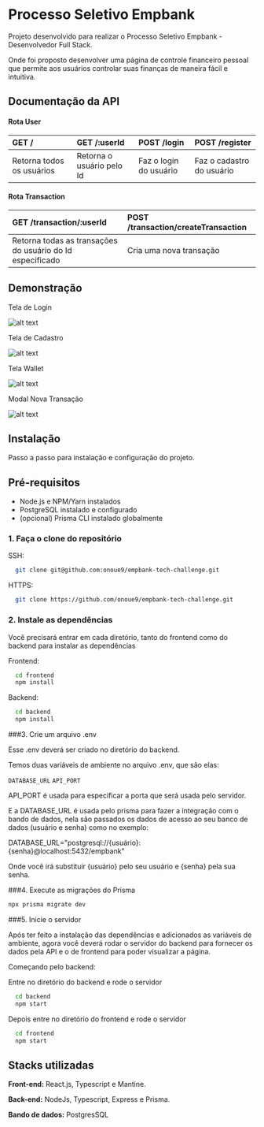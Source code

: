 
# Processo Seletivo Empbank

Projeto desenvolvido para realizar o Processo Seletivo Empbank - Desenvolvedor Full Stack.

Onde foi proposto desenvolver uma página de controle financeiro pessoal que permite aos usuários controlar suas finanças de maneira fácil e intuitiva.

## Documentação da API

#### Rota User

| GET /                           | GET /:userId                           | POST /login | POST /register |
| :---------------------------------- | :---------------------------------- | :---------------------------------- | :---------------------------------- | 
| Retorna todos os usuários | Retorna o usuário pelo Id | Faz o login do usuário | Faz o cadastro do usuário |

#### Rota Transaction

| GET /transaction/:userId | POST /transaction/createTransaction |
| :---------------------------------- | :---------------------------------- |
| Retorna todas as transações do usuário do Id especificado | Cria uma nova transação |


## Demonstração

Tela de Login

![alt text](https://cdn.discordapp.com/attachments/851591758211055627/1075569005726797934/image.png)

Tela de Cadastro

![alt text](https://cdn.discordapp.com/attachments/851591758211055627/1075569168356753479/image.png)

Tela Wallet

![alt text](https://cdn.discordapp.com/attachments/851591758211055627/1075569375328870400/image.png)

Modal Nova Transação

![alt text](https://cdn.discordapp.com/attachments/851591758211055627/1075569470975787108/image.png)


## Instalação

Passo a passo para instalação e configuração do projeto.

## Pré-requisitos

- Node.js e NPM/Yarn instalados
- PostgreSQL instalado e configurado
- (opcional) Prisma CLI instalado globalmente

### 1. Faça o clone do repositório

SSH:
```bash
  git clone git@github.com:onoue9/empbank-tech-challenge.git
```
HTTPS:
```bash
  git clone https://github.com/onoue9/empbank-tech-challenge.git
```

### 2. Instale as dependências

Você precisará entrar em cada diretório, tanto do frontend como do backend para instalar as dependências

Frontend:
```bash
  cd frontend
  npm install
```
Backend:
```bash
  cd backend
  npm install
```

###3. Crie um arquivo .env

Esse .env deverá ser criado no diretório do backend.

Temos duas variáveis de ambiente no arquivo .env, que são elas:

`DATABASE_URL` `API_PORT`

API_PORT é usada para especificar a porta que será usada pelo servidor.

E a DATABASE_URL é usada pelo prisma para fazer a integração com o bando de dados, nela são passados os dados de acesso ao seu banco de dados (usuário e senha) como no exemplo:

DATABASE_URL="postgresql://{usuário}:{senha}@localhost:5432/empbank"

Onde você irá substituir {usuário} pelo seu usuário e {senha} pela sua senha.

###4. Execute as migrações do Prisma

```bash
npx prisma migrate dev
```

###5. Inicie o servidor

Após ter feito a instalação das dependências e adicionados as variáveis de ambiente, agora você deverá rodar o servidor do backend para fornecer os dados pela API e o de frontend para poder visualizar a página.

Começando pelo backend:

Entre no diretório do backend e rode o servidor

```bash
  cd backend
  npm start
```

Depois entre no diretório do frontend e rode o servidor

```bash
  cd frontend
  npm start
```

## Stacks utilizadas

**Front-end:** React.js, Typescript e Mantine.

**Back-end:** NodeJs, Typescript, Express e Prisma.

**Bando de dados:** PostgresSQL

